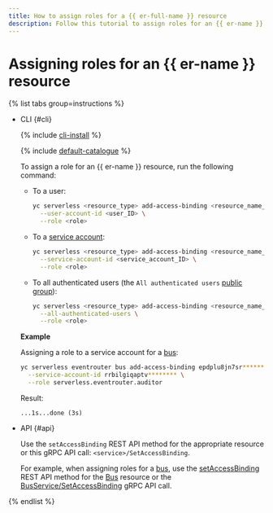 ```yaml
---
title: How to assign roles for a {{ er-full-name }} resource
description: Follow this tutorial to assign roles for an {{ er-name }} resource.
---
```


# Assigning roles for an {{ er-name }} resource

{% list tabs group=instructions %}

- CLI {#cli}

  {% include [cli-install](../../../../_includes/cli-install.md) %}

  {% include [default-catalogue](../../../../_includes/default-catalogue.md) %}

  To assign a role for an {{ er-name }} resource, run the following command:

  * To a user:

      ```bash
      yc serverless <resource_type> add-access-binding <resource_name_or_ID> \
        --user-account-id <user_ID> \
        --role <role>
      ```

  * To a [service account](../../../../iam/concepts/users/service-accounts.md):

      ```bash
      yc serverless <resource_type> add-access-binding <resource_name_or_ID> \
        --service-account-id <service_account_ID> \
        --role <role>
      ```

  * To all authenticated users (the `All authenticated users` [public group](../../../../iam/concepts/access-control/public-group.md)):

      ```bash
      yc serverless <resource_type> add-access-binding <resource_name_or_ID> \
        --all-authenticated-users \
        --role <role>
      ```

  **Example**

  Assigning a role to a service account for a [bus](../../../concepts/eventrouter/bus.md):

  ```bash
  yc serverless eventrouter bus add-access-binding epdplu8jn7sr******** \
    --service-account-id rrbilgiqaptv******** \
    --role serverless.eventrouter.auditor
  ```

  Result:

  ```text
  ...1s...done (3s)
  ```

- API {#api}

  Use the `setAccessBinding` REST API method for the appropriate resource or this gRPC API call: `<service>/SetAccessBinding`.

  For example, when assigning roles for a [bus](../../../concepts/eventrouter/bus.md), use the [setAccessBinding](../../../../serverless-integrations/eventrouter/api-ref/Bus/setAccessBindings.md) REST API method for the [Bus](../../../../serverless-integrations/eventrouter/api-ref/Bus/index.md) resource or the [BusService/SetAccessBinding](../../../../serverless-integrations/eventrouter/api-ref/grpc/Bus/setAccessBindings.md) gRPC API call.

{% endlist %}